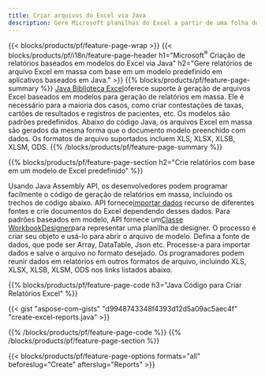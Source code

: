 ```yaml
---
title: Criar arquivos do Excel via Java
description: Gere Microsoft planilhas do Excel a partir de uma folha de modelo usando a biblioteca de planilhas Java
---
```

{{< blocks/products/pf/feature-page-wrap >}}
{{< blocks/products/pf/i18n/feature-page-header h1="Microsoft<sup>&reg;</sup> Criação de relatórios baseados em modelos do Excel via Java" h2="Gere relatórios de arquivo Excel em massa com base em um modelo predefinido em aplicativos baseados em Java." >}}
{{% blocks/products/pf/feature-page-summary %}}
[Java Biblioteca Excel](/cells/pt/java/)oferece suporte à geração de arquivos Excel baseados em modelos para geração de relatórios em massa. Ele é necessário para a maioria dos casos, como criar contestações de taxas, cartões de resultados e registros de pacientes, etc. Os modelos são padrões predefinidos. Abaixo do código Java, os arquivos Excel em massa são gerados da mesma forma que o documento modelo preenchido com dados. Os formatos de arquivo suportados incluem XLS, XLSX, XLSB, XLSM, ODS.
{{% /blocks/products/pf/feature-page-summary %}}

{{% blocks/products/pf/feature-page-section h2="Crie relatórios com base em um modelo de Excel predefinido" %}}

 Usando Java Assembly API, os desenvolvedores podem programar facilmente o código de geração de relatórios em massa, incluindo os trechos de código abaixo. API fornece[importar dados](https://docs.aspose.com/cells/java/import-and-export-data/) recurso de diferentes fontes e crie documentos do Excel dependendo desses dados. Para padrões baseados em modelo, API fornece um[Classe WorkbookDesigner](https://reference.aspose.com/cells/java/com.aspose.cells/WorkbookDesigner)para representar uma planilha de designer. O processo é criar seu objeto e usá-lo para abrir o arquivo de modelo. Defina a fonte de dados, que pode ser Array, DataTable, Json etc. Processe-a para importar dados e salve o arquivo no formato desejado. Os programadores podem reunir dados em relatórios em outros formatos de arquivo, incluindo XLS, XLSX, XLSB, XLSM, ODS nos links listados abaixo.



{{% blocks/products/pf/feature-page-code h3="Java Código para Criar Relatórios Excel" %}}

{{< gist "aspose-com-gists" "d9948743348f4393d12d5a09ac5aec4f" "create-excel-reports.java" >}}

{{% /blocks/products/pf/feature-page-code %}}
{{% /blocks/products/pf/feature-page-section %}}

{{< blocks/products/pf/feature-page-options formats="all" beforeslug="Create" afterslug="Reports" >}}
